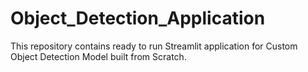 # Object_Detection_Application
This repository contains ready to run Streamlit application for Custom Object Detection Model built from Scratch.
